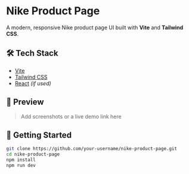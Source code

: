 # Nike Product Page

A modern, responsive Nike product page UI built with **Vite** and **Tailwind CSS**.

## 🛠️ Tech Stack

- [Vite](https://vitejs.dev/)
- [Tailwind CSS](https://tailwindcss.com/)
- [React](https://reactjs.org/) *(if used)*

## 📸 Preview

> Add screenshots or a live demo link here

## 🚀 Getting Started

```bash
git clone https://github.com/your-username/nike-product-page.git
cd nike-product-page
npm install
npm run dev
